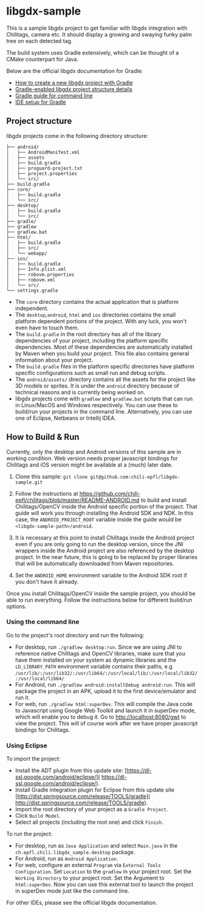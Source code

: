 libgdx-sample
=============

This is a sample libgdx project to get familiar with libgdx integration with
Chilitags, camera etc. It should display a growing and swaying funky palm tree
on each detected tag. 

The build system uses Gradle extensively, which can be thought of a CMake 
counterpart for Java. 

Below are the official libgdx documentation for Gradle:

- [How to create a new libgdx project with Gradle](
https://github.com/libgdx/libgdx/wiki/Project-Setup-Gradle)
- [Gradle-enabled libgdx project structure details](
https://github.com/libgdx/libgdx/wiki/Dependency-management-with-Gradle)
- [Gradle guide for command line](
https://github.com/libgdx/libgdx/wiki/Gradle-on-the-Commandline)
- [IDE setup for Gradle](
https://github.com/libgdx/libgdx/wiki/Setting-up-your-Development-Environment-%28Eclipse%2C-Intellij-IDEA%2C-NetBeans%29)

Project structure
-----------------

libgdx projects come in the following directory structure:

```
├── android/
│   ├── AndroidManifest.xml
│   ├── assets
│   ├── build.gradle
│   ├── proguard-project.txt
│   ├── project.properties
│   └── src/
├── build.gradle
├── core/
│   ├── build.gradle
│   └── src/
├── desktop/
│   ├── build.gradle
│   └── src/
├── gradle/
├── gradlew
├── gradlew.bat
├── html/
│   ├── build.gradle
│   ├── src/
│   └── webapp/
├── ios/
│   ├── build.gradle
│   ├── Info.plist.xml
│   ├── robovm.properties
│   ├── robovm.xml
│   └── src/
└── settings.gradle
```

- The `core` directory contains the actual application that is platform 
independent.
- The `desktop`,`android`, `html` and `ios` directories contains the small
platform dependent portions of the project. With any luck, you won't even have
to touch them.
- The `build.gradle` in the root directory has all of the library dependencies
of your project, including the platform specific dependencies. Most of these
dependencies are automatically installed by Maven when you build your project.
This file also contains general information about your project.
- The `build.gradle` files in the platform specific directories have platform
specific configurations such as small run and debug scripts. 
- The `android/assets/` directory contains all the assets for the project like
3D models or sprites. It is under the `android` directory because of technical 
reasons and is currently being worked on.
- libgdx projects come with `gradlew` and `gradlew.bat` scripts that can run in
Linux/MacOS and Windows respectively. You can use these to build/run your
projects in the command line. Alternatively, you can use one of Eclipse, 
Netbeans or Intellij IDEA.

How to Build & Run
------------------

Currently, only the desktop and Android versions of this sample are in working
condition. Web version needs proper javascript bindings for Chilitags and iOS
version might be available at a (much) later date.

1. Clone this sample: `git clone git@github.com:chili-epfl/libgdx-sample.git`

2. Follow the instructions at 
https://github.com/chili-epfl/chilitags/blob/master/README-ANDROID.md to build
and install Chilitags/OpenCV inside the Android specific portion of the 
project. That guide will work you through installing the Android SDK and NDK. 
In this case, the `ANDROID_PROJECT_ROOT` variable inside the guide would be 
`<libgdx-sample-path>/android`. 

3. It is necessary at this point to install Chilitags inside the Android project
even if you are only going to run the desktop version, since the JNI wrappers
inside the Android project are also referenced by the desktop project. In the
near future, this is going to be replaced by proper libraries that will be
automatically downloaded from Maven repositories. 

4. Set the `ANDROID_HOME` environment variable to the Android SDK root
if you don't have it already. 

Once you install Chilitags/OpenCV inside the sample project, you should be able
to run everything. Follow the instructions below for different build/run
options.

### Using the command line

Go to the project's root directory and run the following:

- For desktop, run `./gradlew desktop:run`. Since we are using JNI to reference
native Chilitags and OpenCV libraries, make sure that you have them installed
on your system as dynamic libraries and the `LD_LIBRARY_PATH` environment 
variable contains their paths, e.g 
`/usr/lib/:/usr/lib32/:/usr/lib64/:/usr/local/lib/:/usr/local/lib32/:/usr/local/lib64/`
- For Android, run `./gradlew android:installDebug android:run`. This will
package the project in an APK, upload it to the first device/emulator and run
it. 
- For web, run `./gradlew html:superDev`. This will compile the Java code to
Javascript using Google Web Toolkit and launch it in superDev mode, which will
enable you to debug it. Go to 
[http://localhost:8080/gwt](http://localhost:8080/gwt) to view the project. 
This will of course work after we have proper javascript bindings for
Chilitags.

### Using Eclipse

To import the project:

- Install the ADT plugin from this update site: 
[https://dl-ssl.google.com/android/eclipse/](
https://dl-ssl.google.com/android/eclipse/). 
- Install Gradle integration plugin for Eclipse from this update site 
[http://dist.springsource.com/release/TOOLS/gradle](
http://dist.springsource.com/release/TOOLS/gradle). 
- Import the root directory of your project as a `Gradle Project`. 
- Click `Build Model`.
- Select all projects (including the root one) and click `Finish`. 

To run the project:

- For desktop, run as `Java Application` and select `Main.java` in the
`ch.epfl.chili.libgdx_sample.desktop` package.
- For Android, run as `Android Application`.
- For web, configure an external `Program` via `External Tools Configuration`.
Set `Location` to the `gradlew` in your project root. Set the `Working
Directory` to your project root. Set the Argument to `html:superDev`. Now you
can use this external tool to launch the project in superDev mode just like
the command line. 

For other IDEs, please see the official libgdx documentation. 
